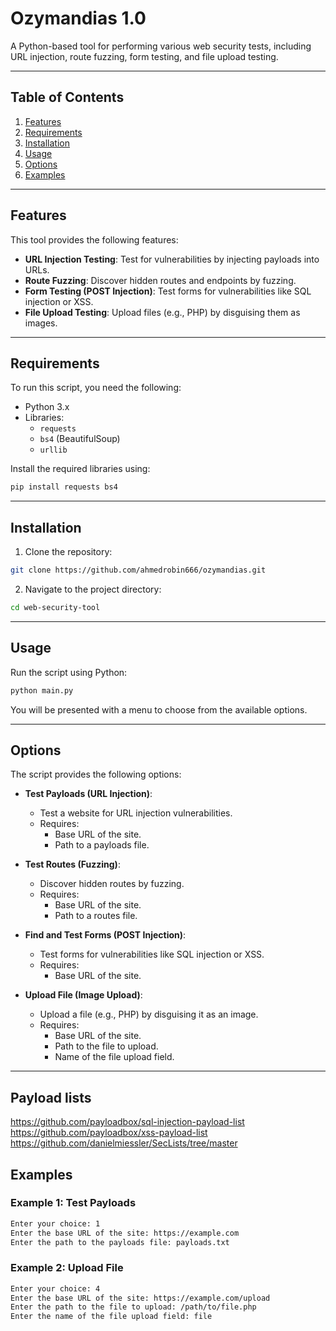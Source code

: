 
# Ozymandias 1.0

A Python-based tool for performing various web security tests, including URL injection, route fuzzing, form testing, and file upload testing.

---

## Table of Contents
1. [Features](#features)
2. [Requirements](#requirements)
3. [Installation](#installation)
4. [Usage](#usage)
5. [Options](#options)
6. [Examples](#examples)


---

## Features

This tool provides the following features:
- **URL Injection Testing**: Test for vulnerabilities by injecting payloads into URLs.
- **Route Fuzzing**: Discover hidden routes and endpoints by fuzzing.
- **Form Testing (POST Injection)**: Test forms for vulnerabilities like SQL injection or XSS.
- **File Upload Testing**: Upload files (e.g., PHP) by disguising them as images.

---

## Requirements

To run this script, you need the following:
- Python 3.x
- Libraries:
  - `requests`
  - `bs4` (BeautifulSoup)
  - `urllib`

Install the required libraries using:
```bash
pip install requests bs4
```

---

## Installation

1. Clone the repository:
```bash
git clone https://github.com/ahmedrobin666/ozymandias.git
```

2. Navigate to the project directory:
```bash
cd web-security-tool
```

---

## Usage

Run the script using Python:
```bash
python main.py
```
You will be presented with a menu to choose from the available options.

---

## Options

The script provides the following options:

- **Test Payloads (URL Injection)**:
  - Test a website for URL injection vulnerabilities.
  - Requires:
    - Base URL of the site.
    - Path to a payloads file.

- **Test Routes (Fuzzing)**:
  - Discover hidden routes by fuzzing.
  - Requires:
    - Base URL of the site.
    - Path to a routes file.

- **Find and Test Forms (POST Injection)**:
  - Test forms for vulnerabilities like SQL injection or XSS.
  - Requires:
    - Base URL of the site.

- **Upload File (Image Upload)**:
  - Upload a file (e.g., PHP) by disguising it as an image.
  - Requires:
    - Base URL of the site.
    - Path to the file to upload.
    - Name of the file upload field.

---
## Payload lists
https://github.com/payloadbox/sql-injection-payload-list
https://github.com/payloadbox/xss-payload-list
https://github.com/danielmiessler/SecLists/tree/master
## Examples

### Example 1: Test Payloads
```bash
Enter your choice: 1
Enter the base URL of the site: https://example.com
Enter the path to the payloads file: payloads.txt
```

### Example 2: Upload File
```bash
Enter your choice: 4
Enter the base URL of the site: https://example.com/upload
Enter the path to the file to upload: /path/to/file.php
Enter the name of the file upload field: file
```
